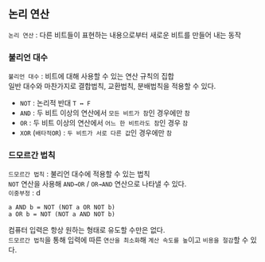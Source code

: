  ## 논리 연산
 `논리 연산` : 다른 비트들이 표현하는 내용으로부터 새로운 비트를 만들어 내는 동작 <br>

### 불리언 대수
 `불리언 대수` : 비트에 대해 사용할 수 있는 연산 규칙의 집합 <br>
일반 대수와 마찬가지로 결합법칙, 교환법칙, 분배법칙을 적용할 수 있다.

* `NOT` : 논리적 반대 `T ↔ F`
* `AND` : 두 비트 이상의 연산에서 `모든 비트가 참`인 경우에만 `참`
* `OR` : 두 비트 이상의 연산에서 `어느 한 비트라도 참`인 경우 `참`
* `XOR` (`배타적OR`) : `두 비트가 서로 다른 값`인 경우에만 `참`

### 드모르간 법칙
`드모르간 법칙` : 불리언 대수에 적용할 수 있는 법칙 <br>
`NOT` 연산을 사용해 `AND→OR` / `OR→AND` 연산으로 나타낼 수 있다. <br>
`이중부정` : d

```
a AND b = NOT (NOT a OR NOT b)
a OR b = NOT (NOT a AND NOT b)
```

컴퓨터 입력은 항상 원하는 형태로 유도할 수만은 없다. <br>
`드모르간 법칙`을 통해 입력에 따른 `연산을 최소화`해 `계산 속도를 높`이고 `비용을 절감`할 수 있다.
